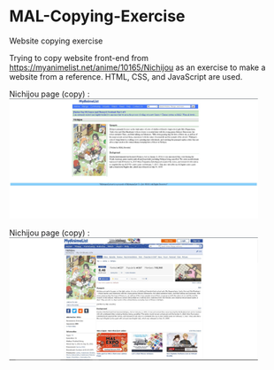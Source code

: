 # MAL-Copying-Exercise
Website copying exercise

Trying to copy website front-end from https://myanimelist.net/anime/10165/Nichijou as an exercise to make a website from a reference. HTML, CSS, and JavaScript are used.

Nichijou page (copy) :
<img src="screenshots/copy.JPG" width="450">

Nichijou page (copy) :
<img src="screenshots/real.JPG" width="450">
